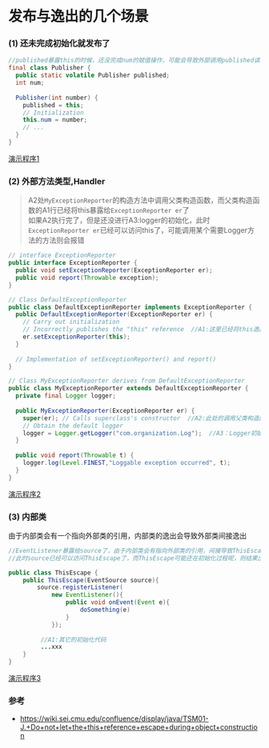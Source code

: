 发布与逸出的几个场景
==

### (1) 还未完成初始化就发布了

```java
//published暴露this的时候，还没完成num的赋值操作，可能会导致外部调用published读取num时的值是未初始化的
final class Publisher {
  public static volatile Publisher published;
  int num;
 
  Publisher(int number) {
    published = this;
    // Initialization
    this.num = number;
    // ...
  }
}
```

[演示程序1](./demo/referenceEscape/demo1)

### (2) 外部方法类型,Handler
> A2处`MyExceptionReporter`的构造方法中调用父类构造函数，而父类构造函数的A1行已经将this暴露给`ExceptionReporter er`了  
> 如果A2执行完了，但是还没进行A3:logger的初始化，此时`ExceptionReporter er`已经可以访问this了，可能调用某个需要Logger方法的方法则会报错

```java
// interface ExceptionReporter
public interface ExceptionReporter {
  public void setExceptionReporter(ExceptionReporter er);
  public void report(Throwable exception);
}
```

```java
// Class DefaultExceptionReporter
public class DefaultExceptionReporter implements ExceptionReporter {
  public DefaultExceptionReporter(ExceptionReporter er) {
    // Carry out initialization
    // Incorrectly publishes the "this" reference  //A1:这里已经将this逸出了
    er.setExceptionReporter(this);
  }
 
  // Implementation of setExceptionReporter() and report()
}
```

```java
// Class MyExceptionReporter derives from DefaultExceptionReporter
public class MyExceptionReporter extends DefaultExceptionReporter {
  private final Logger logger;
 
  public MyExceptionReporter(ExceptionReporter er) {
    super(er); // Calls superclass's constructor  //A2:此处的调用父类构造函数会进行发布，而此时子类还没有初始化完成
    // Obtain the default logger
    logger = Logger.getLogger("com.organization.Log");  //A3：Logger初始化
  }
 
  public void report(Throwable t) {
    logger.log(Level.FINEST,"Loggable exception occurred", t);
  }
}
```

[演示程序2](./demo/referenceEscape/demo2)


### (3) 内部类
由于内部类会有一个指向外部类的引用，内部类的逸出会导致外部类间接逸出

```java
//EventListener暴露给source了，由于内部类会有指向外部类的引用，间接导致ThisEscape暴露给了source，此时A1处还没完成初始化
//此时source已经可以访问ThisEscape了，而ThisEscape可能还在初始化过程呢，则结果出错

public class ThisEscape {
    public ThisEscape(EventSource source){
        source.registerListener(
            new EventListener(){
                public void onEvent(Event e){
                    doSomething(e)
                }
            });
         
         //A1:其它的初始化代码
         ...xxx
    }
}
```

[演示程序3](./demo/referenceEscape/demo3)



### 参考
- https://wiki.sei.cmu.edu/confluence/display/java/TSM01-J.+Do+not+let+the+this+reference+escape+during+object+construction
